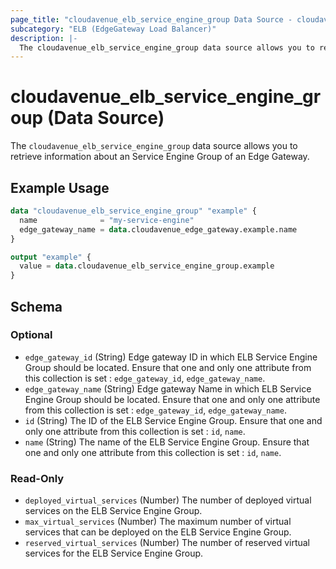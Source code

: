 ```yaml
---
page_title: "cloudavenue_elb_service_engine_group Data Source - cloudavenue"
subcategory: "ELB (EdgeGateway Load Balancer)"
description: |-
  The cloudavenue_elb_service_engine_group data source allows you to retrieve information about an Service Engine Group of an Edge Gateway.
---
```


# cloudavenue_elb_service_engine_group (Data Source)

The `cloudavenue_elb_service_engine_group` data source allows you to retrieve information about an Service Engine Group of an Edge Gateway.

## Example Usage

```terraform
data "cloudavenue_elb_service_engine_group" "example" {
  name              = "my-service-engine"
  edge_gateway_name = data.cloudavenue_edge_gateway.example.name
}

output "example" {
  value = data.cloudavenue_elb_service_engine_group.example
}
```

<!-- schema generated by tfplugindocs -->
## Schema

### Optional

- `edge_gateway_id` (String) Edge gateway ID in which ELB Service Engine Group should be located. Ensure that one and only one attribute from this collection is set : `edge_gateway_id`, `edge_gateway_name`.
- `edge_gateway_name` (String) Edge gateway Name in which ELB Service Engine Group should be located. Ensure that one and only one attribute from this collection is set : `edge_gateway_id`, `edge_gateway_name`.
- `id` (String) The ID of the ELB Service Engine Group. Ensure that one and only one attribute from this collection is set : `id`, `name`.
- `name` (String) The name of the ELB Service Engine Group. Ensure that one and only one attribute from this collection is set : `id`, `name`.

### Read-Only

- `deployed_virtual_services` (Number) The number of deployed virtual services on the ELB Service Engine Group.
- `max_virtual_services` (Number) The maximum number of virtual services that can be deployed on the ELB Service Engine Group.
- `reserved_virtual_services` (Number) The number of reserved virtual services for the ELB Service Engine Group.
